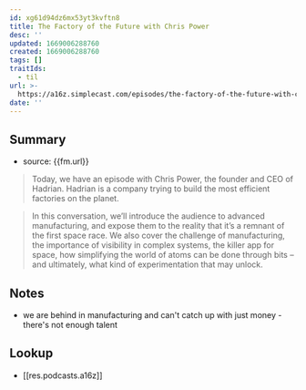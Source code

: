 ```yaml
---
id: xg61d94dz6mx53yt3kvftn8
title: The Factory of the Future with Chris Power
desc: ''
updated: 1669006288760
created: 1669006288760
tags: []
traitIds:
  - til
url: >-
  https://a16z.simplecast.com/episodes/the-factory-of-the-future-with-chris-power-fETHpyzu
date: ''
---
```


## Summary

- source: {{fm.url}}

> Today, we have an episode with Chris Power, the founder and CEO of Hadrian. Hadrian is a company trying to build the most efficient factories on the planet. 

> In this conversation, we’ll introduce the audience to advanced manufacturing, and expose them to the reality that it’s a remnant of the first space race. We also cover the challenge of manufacturing, the importance of visibility in complex systems, the killer app for space, how simplifying the world of atoms can be done through bits – and ultimately, what kind of experimentation that may unlock.

## Notes
- we are behind in manufacturing and can't catch up with just money - there's not enough talent

## Lookup
- [[res.podcasts.a16z]]

